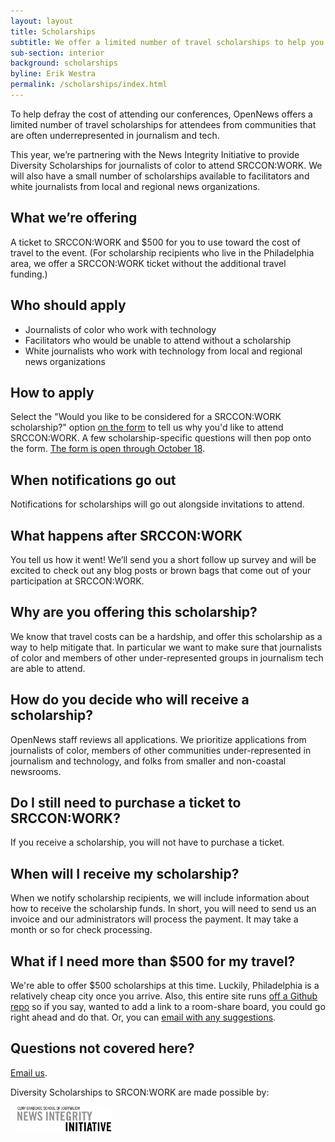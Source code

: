 ```yaml
---
layout: layout
title: Scholarships
subtitle: We offer a limited number of travel scholarships to help you make it to SRCCON:WORK.
sub-section: interior
background: scholarships
byline: Erik Westra
permalink: /scholarships/index.html
---
```


To help defray the cost of attending our conferences, OpenNews offers a limited number of travel scholarships for attendees from communities that are often underrepresented in journalism and tech.

This year, we’re partnering with the News Integrity Initiative to provide Diversity Scholarships for journalists of color to attend SRCCON:WORK. We will also have a small number of scholarships available to facilitators and white journalists from local and regional news organizations.

## What we&rsquo;re offering
A ticket to SRCCON:WORK and $500 for you to use toward the cost of travel to the event. (For scholarship recipients who live in the Philadelphia area, we offer a SRCCON:WORK ticket without the additional travel funding.)

## Who should apply
* Journalists of color who work with technology
* Facilitators who would be unable to attend without a scholarship
* White journalists who work with technology from local and regional news organizations

## How to apply
Select the "Would you like to be considered for a SRCCON:WORK scholarship?" option [on the form](/tickets/attendance_form) to tell us why you'd like to attend SRCCON:WORK. A few scholarship-specific questions will then pop onto the form. [The form is open through October 18](/tickets/attendence_form).

## When notifications go out
Notifications for scholarships will go out alongside invitations to attend.

## What happens after SRCCON:WORK
You tell us how it went! We&rsquo;ll send you a short follow up survey and will be excited to check out any blog posts or brown bags that come out of your participation at SRCCON:WORK.

## Why are you offering this scholarship?
We know that travel costs can be a hardship, and offer this scholarship as a way to help mitigate that. In particular we want to make sure that journalists of color and members of other under-represented groups in journalism tech are able to attend.

## How do you decide who will receive a scholarship?
OpenNews staff reviews all applications. We prioritize applications from journalists of color, members of other communities under-represented in journalism and technology, and folks from smaller and non-coastal newsrooms.

## Do I still need to purchase a ticket to SRCCON:WORK?
If you receive a scholarship, you will not have to purchase a ticket.

## When will I receive my scholarship?
When we notify scholarship recipients, we will include information about how to receive the scholarship funds. In short, you will need to send us an invoice and our administrators will process the payment. It may take a month or so for check processing.

## What if I need more than $500 for my travel?
We're able to offer $500 scholarships at this time. Luckily, Philadelphia is a relatively cheap city once you arrive. Also, this entire site runs [off a Github repo](https://github.com/OpenNews/srccon-work) so if you say, wanted to add a link to a room-share board, you could go right ahead and do that. Or, you can [email with any suggestions](mailto:erika@opennews.org).

## Questions not covered here?
[Email us](mailto:srccon@opennews.org).


<div id="sponsortag">
<p>Diversity Scholarships to SRCON:WORK are made possible by:</p>
<p><a href="https://www.journalism.cuny.edu/centers/news-integrity-initiative/"><img src="/media/img/nii-logo.png" style="width:150px; margin-left: .8em;" class="scholarship" alt="News Integrity Initiative" /></a></p></div>
